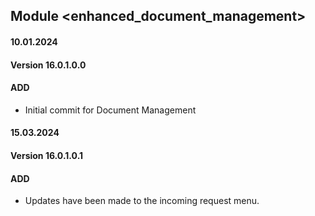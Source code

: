 ## Module <enhanced_document_management>

#### 10.01.2024
#### Version 16.0.1.0.0
#### ADD

- Initial commit for Document Management

#### 15.03.2024
#### Version 16.0.1.0.1
#### ADD

- Updates have been made to the incoming request menu.
